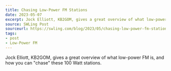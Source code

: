 ```yaml
---
title: Chasing Low-Power FM Stations
date: 2023-05-07
excerpt: Jock Elliott, KB2GOM, gives a great overview of what low-power FM is, and how you can "chase" these 100 Watt stations.
source: SWLing Post
sourceurl: https://swling.com/blog/2023/05/chasing-low-power-fm-stations/
tags:
- post
- Low-Power FM
---
```

Jock Elliott, KB2GOM, gives a great overview of what low-power FM is, and how you can "chase" these 100 Watt stations.